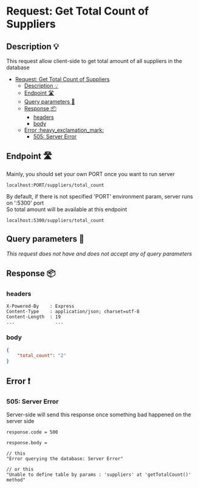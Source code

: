 # Request: Get Total Count of Suppliers

## Description :bulb:
This request allow client-side to get total amount of all suppliers in the database  
- [Request: Get Total Count of Suppliers](#request-get-total-count-of-suppliers)
  - [Description :bulb:](#description-bulb)
  - [Endpoint :motorway:](#endpoint-motorway)
  - [Query parameters :pencil:](#query-parameters-pencil)
  - [Response :package:](#response-package)
    - [headers](#headers)
    - [body](#body)
  - [Error :heavy\_exclamation\_mark:](#error-heavy_exclamation_mark)
    - [505: Server Error](#505-server-error)

## Endpoint :motorway:
Mainly, you should set your own PORT once you want to run server
```
localhost:PORT/suppliers/total_count
```
By default, if there is not specified 'PORT' environment param, server runs on ':5300' port    
So total amount will be available at this endpoint
```
localhost:5300/suppliers/total_count
```

## Query parameters :pencil:    
*This request does not have and does not accept any of query parameters*


## Response :package:
### headers
```
X-Powered-By    : Express
Content-Type    : application/json; charset=utf-8
Content-Length  : 19
...               ...
```
### body
```json
{
    "total_count": "2"
}
```
## Error :heavy_exclamation_mark:
### 505: Server Error
Server-side will send this response once something bad happened on the server side
```
response.code = 500
```
```
response.body =

// this
"Error querying the database: Server Error"

// or this
"Unable to define table by params : 'suppliers' at 'getTotalCount()' method"
```